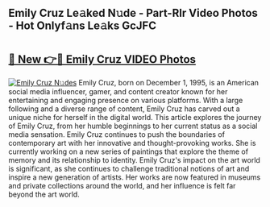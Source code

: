 ## Emily Cruz Le𝚊ked N𝚞de - Part-RIr Video Photos - Hot Onlyf𝚊ns Le𝚊ks GcJFC

# <h2><a href="http://ab28966.deff.icu/?id=Emily+Cruz">🔗 New 👉🔴 Emily Cruz VIDEO Photos</a></h2>

[![Emily Cruz N𝚞des](https://i.imgur.com/rIISA9y.gif)](http://ab28966.deff.icu/?id=Emily+Cruz)
Emily Cruz, born on December 1, 1995, is an American social media influencer, gamer, and content creator known for her entertaining and engaging presence on various platforms. With a large following and a diverse range of content, Emily Cruz has carved out a unique niche for herself in the digital world. This article explores the journey of Emily Cruz, from her humble beginnings to her current status as a social media sensation. Emily Cruz continues to push the boundaries of contemporary art with her innovative and thought-provoking works. She is currently working on a new series of paintings that explore the theme of memory and its relationship to identity. Emily Cruz's impact on the art world is significant, as she continues to challenge traditional notions of art and inspire a new generation of artists. Her works are now featured in museums and private collections around the world, and her influence is felt far beyond the art world.
